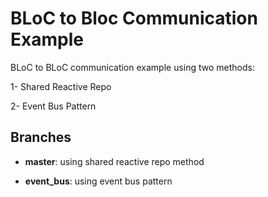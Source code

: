 # BLoC to Bloc Communication Example

BLoC to BLoC communication example using two methods:

1- Shared Reactive Repo

2- Event Bus Pattern

## Branches
- **master**: using shared reactive repo method

- **event_bus**: using event bus pattern
